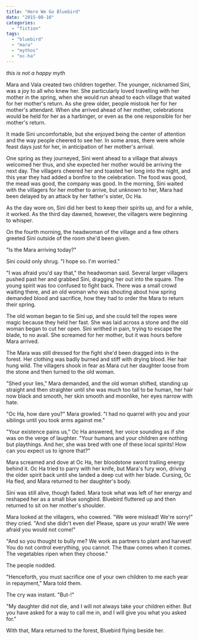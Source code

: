 ```yaml
---
title: "Here We Go Bluebird"
date: "2015-08-10"
categories: 
  - "fiction"
tags: 
  - "bluebird"
  - "mara"
  - "mythos"
  - "oc-ha"
---
```


_this is not a happy myth_

Mara and Vala created two children together. The younger, nicknamed Sini, was a joy to all who knew her. She particularly loved travelling with her mother in the spring, when she would run ahead to each village that waited for her mother's return. As she grew older, people mistook her for her mother's attendant. When she arrived ahead of her mother, celebrations would be held for her as a harbinger, or even as the one responsible for her mother's return.

It made Sini uncomfortable, but she enjoyed being the center of attention and the way people cheered to see her. In some areas, there were whole feast days just for her, in anticipation of her mother's arrival.

One spring as they journeyed, Sini went ahead to a village that always welcomed her thus, and she expected her mother would be arriving the next day. The villagers cheered her and toasted her long into the night, and this year they had added a bonfire to the celebration. The food was good, the mead was good, the company was good. In the morning, Sini waited with the villagers for her mother to arrive, but unknown to her, Mara had been delayed by an attack by her father's sister, Oc Ha.

As the day wore on, Sini did her best to keep their spirits up, and for a while, it worked. As the third day dawned, however, the villagers were beginning to whisper.

On the fourth morning, the headwoman of the village and a few others greeted Sini outside of the room she'd been given.

"Is the Mara arriving today?"

Sini could only shrug. "I hope so. I'm worried."

"I was afraid you'd say that," the headwoman said. Several larger villagers pushed past her and grabbed Sini, dragging her out into the square. The young spirit was too confused to fight back. There was a small crowd waiting there, and an old woman who was shouting about how spring demanded blood and sacrifice, how they had to order the Mara to return their spring.

The old woman began to tie Sini up, and she could tell the ropes were magic because they held her fast. She was laid across a stone and the old woman began to cut her open. Sini writhed in pain, trying to escape the blade, to no avail. She screamed for her mother, but it was hours before Mara arrived.

The Mara was still dressed for the fight she'd been dragged into in the forest. Her clothing was badly burned and stiff with drying blood. Her hair hung wild. The villagers shook in fear as Mara cut her daughter loose from the stone and then turned to the old woman.

"Shed your lies," Mara demanded, and the old woman shifted, standing up straight and then straighter until she was much too tall to be human, her hair now black and smooth, her skin smooth and moonlike, her eyes narrow with hate.

"Oc Ha, how dare you?" Mara growled. "I had no quarrel with you and your siblings until you took arms against me."

"Your existence pains us," Oc Ha answered, her voice sounding as if she was on the verge of laughter. "Your humans and your children are nothing but playthings. And her, she was bred with one of these local spirits! How can you expect us to ignore that?"

Mara screamed and dove at Oc Ha, her bloodstone sword trailing energy behind it. Oc Ha tried to parry with her knife, but Mara's fury won, driving the older spirit back until she landed a deep cut with her blade. Cursing, Oc Ha fled, and Mara returned to her daughter's body.

Sini was still alive, though faded. Mara took what was left of her energy and reshaped her as a small blue songbird. Bluebird fluttered up and then returned to sit on her mother's shoulder.

Mara looked at the villagers, who cowered. "We were mislead! We're sorry!" they cried. "And she didn't even die! Please, spare us your wrath! We were afraid you would not come!"

"And so you thought to bully me? We work as partners to plant and harvest! You do not control everything, you cannot. The thaw comes when it comes. The vegetables ripen when they choose."

The people nodded.

"Henceforth, you must sacrifice one of your own children to me each year in repayment," Mara told them.

The cry was instant. "But-!"

"My daughter did not die, and I will not always take your children either. But you have asked for a way to call me in, and I will give you what you asked for."

With that, Mara returned to the forest, Bluebird flying beside her.
